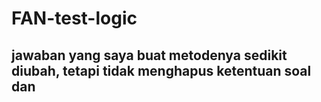 # FAN-test-logic


## jawaban yang saya buat metodenya sedikit diubah, tetapi tidak menghapus ketentuan soal dan
